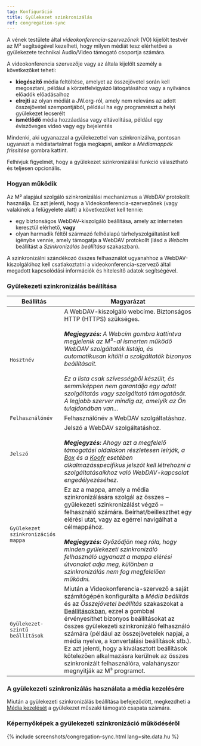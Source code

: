 ```yaml
---
tag: Konfiguráció
title: Gyülekezet szinkronizálás
ref: congregation-sync
---
```


A vének testülete által *videokonferencia-szervezőnek* (VO) kijelölt testvér az M³ segítségével kezelheti, hogy milyen médiát tesz elérhetővé a gyülekezete technikai Audio/Video támogató csoportja számára.

A videokonferencia szervezője vagy az általa kijelölt személy a következőket teheti:

- **kiegészítő** média feltöltése, amelyet az összejövetel során kell megosztani, például a körzetfelvigyázó látogatásához vagy a nyilvános előadók előadásaihoz
- **elrejti** az olyan médiát a JW.org-ról, amely nem releváns az adott összejövetel szempontjából, például ha egy programrészt a helyi gyülekezet lecserélt
- **ismétlődő** média hozzáadása vagy eltávolítása, például egy éviszöveges videó vagy egy bejelentés

Mindenki, aki ugyanazzal a gyülekezettel van szinkronizálva, pontosan ugyanazt a médiatartalmat fogja megkapni, amikor a *Médiamappák frissítése* gombra kattint.

Felhívjuk figyelmét, hogy a gyülekezet szinkronizálási funkció választható és teljesen opcionális.

### Hogyan működik

Az M³ alapjául szolgáló szinkronizálási mechanizmus a WebDAV protokollt használja. Ez azt jelenti, hogy a Videokonferencia-szervezőnek (vagy valakinek a felügyelete alatt) a következőket kell tennie:

- egy biztonságos WebDAV-kiszolgáló beállítása, amely az interneten keresztül elérhető, **vagy**
- olyan harmadik féltől származó felhőalapú tárhelyszolgáltatást kell igénybe vennie, amely támogatja a WebDAV protokollt (lásd a *Webcím* beállítást a *Szinkronizálás beállítása* szakaszban).

A szinkronizálni szándékozó összes felhasználót ugyanahhoz a WebDAV-kiszolgálóhoz kell csatlakoztatni a videokonferencia-szervező által megadott kapcsolódási információk és hitelesítő adatok segítségével.

### Gyülekezeti szinkronizálás beállítása

| Beállítás                          | Magyarázat                                                                                                                                                                                                                                                                                                                                                                                                                                                                                                                                                |
| ---------------------------------- | --------------------------------------------------------------------------------------------------------------------------------------------------------------------------------------------------------------------------------------------------------------------------------------------------------------------------------------------------------------------------------------------------------------------------------------------------------------------------------------------------------------------------------------------------------- |
| `Hosztnév`                         | A WebDAV-kiszolgáló webcíme. Biztonságos HTTP (HTTPS) szükséges. <br><br>***Megjegyzés:** A Webcím gombra kattintva megjelenik az M³-al ismerten működő WebDAV szolgáltatók listája, és automatikusan kitölti a szolgáltatók bizonyos beállításait. <br><br> Ez a lista csak szívességből készült, és semmiképpen nem garantálja egy adott szolgáltatás vagy szolgáltató támogatását. A legjobb szerver mindig az, amelyik az Ön tulajdonában van...*                                                                             |
| `Felhasználónév`                   | Felhasználónév a WebDAV szolgáltatáshoz.                                                                                                                                                                                                                                                                                                                                                                                                                                                                                                                  |
| `Jelszó`                           | Jelszó a WebDAV szolgáltatáshoz. <br><br> ***Megjegyzés:** Ahogy azt a megfelelő támogatási oldalakon részletesen leírják, a [Box](https://support.box.com/hc/en-us/articles/360043696414-WebDAV-with-Box) és a [Koofr](https://koofr.eu/help/koofr_with_webdav/how-do-i-connect-a-service-to-koofr-through-webdav/) esetében alkalmazásspecifikus jelszót kell létrehozni a szolgáltatásaikhoz való WebDAV-kapcsolat engedélyezéséhez.*                                                                                                      |
| `Gyülekezet szinkronizációs mappa` | Ez az a mappa, amely a média szinkronizálására szolgál az összes – gyülekezeti szinkronizálást végző – felhasználó számára. Beírhat/beilleszthet egy elérési utat, vagy az egérrel navigálhat a célmappához. <br><br> ***Megjegyzés:** Győződjön meg róla, hogy minden gyülekezeti szinkronizáló felhasználó ugyanazt a mappa elérési útvonalat adja meg, különben a szinkronizálás nem fog megfelelően működni.*                                                                                                                             |
| `Gyülekezet-szintű beállítások`    | Miután a Videokonferencia-szervező a saját számítógépén konfigurálta a *Média beállítás* és az *Összejövetel beállítás* szakaszokat a [ Beállításokban]({{page.lang}}/#configuration), ezzel a gombbal érvényesíthet bizonyos beállításokat az összes gyülekezeti szinkronizáló felhasználó számára (például az összejövetelek napjai, a média nyelve, a konvertálási beállítások stb.). Ez azt jelenti, hogy a kiválasztott beállítások kötelezően alkalmazásra kerülnek az összes szinkronizált felhasználóra, valahányszor megnyitják az M³ programot. |

### A gyülekezeti szinkronizálás használata a média kezelésére

Miután a gyülekezeti szinkronizálás beállítása befejeződött, megkezdheti a [Média kezelését]({{page.lang}}/#manage-media) a gyülekezet műszaki támogató csapata számára.

### Képernyőképek a gyülekezeti szinkronizáció működéséről

{% include screenshots/congregation-sync.html lang=site.data.hu %}
